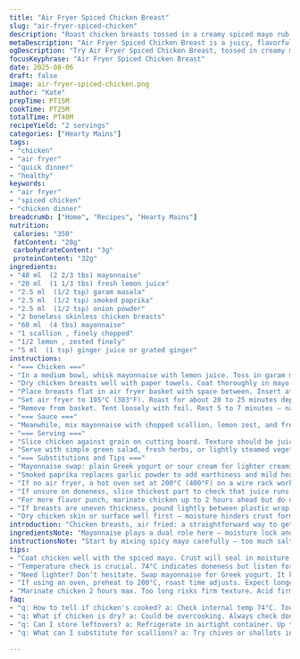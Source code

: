 ```yaml
---
title: "Air Fryer Spiced Chicken Breast"
slug: "air-fryer-spiced-chicken"
description: "Roast chicken breasts tossed in a creamy spiced mayo rub, cooked in an air fryer until golden and firm to the touch. Served with a zesty scallion-lemon sauce with a ginger twist. Modified spices and lemon zest brighten flavor. Timings adjusted slightly; rely on texture and color rather than seconds. Quick, straightforward protein main for no-fuss dinners. Substitute Greek yogurt for mayonnaise for lighter option or chipotle powder for smokiness. Clear cues on doneness. Practical tips to avoid drying out poultry in hot circulating air."
metaDescription: "Air Fryer Spiced Chicken Breast is a juicy, flavorful dish with a creamy spiced mayo rub and zesty ginger-lemon sauce for a fast weeknight meal."
ogDescription: "Try Air Fryer Spiced Chicken Breast, tossed in creamy mayo and served with a zesty sauce. Quick, flavorful dinner packed with taste."
focusKeyphrase: "Air Fryer Spiced Chicken Breast"
date: 2025-08-06
draft: false
image: air-fryer-spiced-chicken.png
author: "Kate"
prepTime: PT15M
cookTime: PT25M
totalTime: PT40M
recipeYield: "2 servings"
categories: ["Hearty Mains"]
tags:
- "chicken"
- "air fryer"
- "quick dinner"
- "healthy"
keywords:
- "air fryer"
- "spiced chicken"
- "chicken dinner"
breadcrumb: ["Home", "Recipes", "Hearty Mains"]
nutrition: 
 calories: "350"
 fatContent: "28g"
 carbohydrateContent: "3g"
 proteinContent: "32g"
ingredients:
- "40 ml  (2 2/3 tbs) mayonnaise"
- "20 ml  (1 1/3 tbs) fresh lemon juice"
- "2.5 ml  (1/2 tsp) garam masala"
- "2.5 ml  (1/2 tsp) smoked paprika"
- "2.5 ml  (1/2 tsp) onion powder"
- "2 boneless skinless chicken breasts"
- "60 ml  (4 tbs) mayonnaise"
- "1 scallion , finely chopped"
- "1/2 lemon , zested finely"
- "5 ml  (1 tsp) ginger juice or grated ginger"
instructions:
- "=== Chicken ==="
- "In a medium bowl, whisk mayonnaise with lemon juice. Toss in garam masala, smoked paprika instead of garlic powder here, and onion powder. Salt and freshly ground black pepper. The spiced mayo acts as a flavorful marinade and keeps meat moist during fast hot air circulation."
- "Dry chicken breasts well with paper towels. Coat thoroughly in mayo mixture. This coating forms a slight crust and traps moisture inside. Avoid skipping this step; dry surfaces will dry out quickly."
- "Place breasts flat in air fryer basket with space between. Insert at room temperature or let sit out 15 minutes if fridge cold to ensure even cooking."
- "Set air fryer to 195°C (383°F). Roast for about 20 to 25 minutes depending on thickness. Flip halfway only if you notice uneven browning. Listen for a faint sizzle as juices start to bubble at edges — the meat firms. Doneness is when internal temp hits 74°C (165°F). Surface should be golden-brown but not blackened or leathery."
- "Remove from basket. Tent loosely with foil. Rest 5 to 7 minutes — natural carryover heat finishes cooking. Press flesh gently with fingertip or small knife tip to check springiness; too soft means underdone, too firm means overcooked."
- "=== Sauce ==="
- "Meanwhile, mix mayonnaise with chopped scallion, lemon zest, and fresh grated ginger or juice if you can get it. Ginger adds zing cutting through creamy mayo. Adjust acidity by adding a few drops of lemon juice if needed."
- "=== Serving ==="
- "Slice chicken against grain on cutting board. Texture should be juicy, not stringy or tough. Transfer slices to plates. Spoon sauce alongside."
- "Serve with simple green salad, fresh herbs, or lightly steamed vegetables."
- "=== Substitutions and Tips ==="
- "Mayonnaise swap: plain Greek yogurt or sour cream for lighter creaminess; adds tang but won’t brown as nicely."
- "Smoked paprika replaces garlic powder to add earthiness and mild heat."
- "If no air fryer, a hot oven set at 200°C (400°F) on a wire rack works but expect 5–7 minutes longer cook, check for drying edges."
- "If unsure on doneness, slice thickest part to check that juice runs clear not pink. Avoid poking frequently; juices escape and dry meat."
- "For more flavor punch, marinate chicken up to 2 hours ahead but do not go longer — acid in lemon can firm texture excessively."
- "If breasts are uneven thickness, pound lightly between plastic wrap for uniform cooking."
- "Dry chicken skin or surface well first — moisture hinders crust formation and leads to steaming rather than roasting."
introduction: "Chicken breasts, air fried: a straightforward way to get a juicy, spiced main without fuss. Don’t just shove it in and rely on time; textures tell the story. That thin coating of spicy mayo locks moisture and flavor in and keeps air fryer’s hot wind from drying the meat out. Listen for that subtle sizzle — it’s your cue to check the surface color. And rest it — never skip resting. Sauce’s fresh lemon zest and ginger punch cut through richness, adding brightness. Toss those scallions in for little pops of crunch and color. Adjust flavors and swap mayo for yogurt if lighter’s your game. If you pound thick breasts for matching size, the cook’n’slice goes smoother. Kitchen’s about reading meat, heat, feel — not just timers ticking. This approach makes rapid cooking reliable and repeatable."
ingredientsNote: "Mayonnaise plays a dual role here — moisture lock and spice carrier. It browns when exposed to circulating hot air, forming a thin crust that keeps the chicken juicy. Lemon juice provides tang and tenderizing acid but too much marinating time risks turning meat mushy or firm. Garam masala elevates complexity with warm notes; swapped garlic powder for smoked paprika adds earth and faint heat instead. For sauce, fresh ginger juice or grated ginger replaces onion for sharper zing and pairs with citrus aroma from lemon zest. Scallions add freshness and texture. If mayo's unavailable, Greek yogurt works but expect less crust and minor flavor differences. Always dry chicken well; wet surfaces steam instead of roast and fail to develop texture. You need space around pieces in air fryer for proper air circulation; overcrowding means uneven cooking."
instructionsNote: "Start by mixing spicy mayo carefully — too much salt early can draw out water from chicken. Coat breasts fully but don't overdo or you'll waste sauce. Preheat air fryer or let it get to temperature, so heat hits chicken immediately. The 195°C temp slightly lowered from original 200°C prevents excessive crispness or burnt spots due to intense air circulation. Timing varies by breast size; rely on visual surface color changes and firmness to touch. Don't puncture chicken repeatedly while cooking to retain juices. Halfway flip only if you see uneven browning on one side; otherwise, let air fryer's circulation do work. Rest chicken loosely covered for 5-7 mins post-cooking prevents juice loss when slicing. Mixing sauce while chicken cooks builds kitchen efficiency. The sauce balances creamy, tart, and fresh notes — adjust acid levels to taste; ginger adds mild heat and brightness. When slicing, cut against the grain for tenderness. Watch out: thick pieces may need a few minutes longer; thinner cooks faster. Under/overcooked chicken toughens quickly, so sensorial cues > strict timing."
tips:
- "Coat chicken well with the spiced mayo. Crust will seal in moisture. Dry chicken skin matters. Sopping wet pieces may steam instead of roast. Pat dry before seasoning. Don't skip this. Overcrowding in air fryer leads to uneven cooking. Keep space around each piece. Avoid cooking multiple batches to stay efficient. Adjust timing based on thickness."
- "Temperature check is crucial. 74°C indicates doneness but listen for that faint sizzle. Juices bubbling at the edges show flavor locking in. Flip only if you notice uneven browning. Don't slice during cooking; juices escape. Resting is key—5 to 7 minutes helps juices redistribute. Cut against the grain for tender slices. Avoid overcooked pieces."
- "Need lighter? Don’t hesitate. Swap mayonnaise for Greek yogurt. It keeps tang but won't brown as nicely. Spices matter—smoked paprika instead of garlic for earthiness. Garlic lovers can add a pinch. You can experiment with other spices too, maybe cumin or chili for heat. Adjust acidity in sauce with lemon drops."
- "If using an oven, preheat to 200°C, roast time adjusts. Expect longer cook times. Use a wire rack to fit air flow. Keep visuals in mind—don’t just rely on timer. Thicker breasts need a few extra minutes. Slice at the thickest part to ensure it’s done. Juices should run clear, not pink."
- "Marinate chicken 2 hours max. Too long risks firm texture. Acid firming too much is a common issue. Want more depth? Use garlic or fresh herbs in mayo blend. Remember, cut after resting to keep juices in. Fresh scallions add crunch and color in sauce, don’t skip them."
faq:
- "q: How to tell if chicken's cooked? a: Check internal temp 74°C. Touch matters too. Juices should run clear. Firmness is key; springy means ready. Don't puncture often."
- "q: What if chicken is dry? a: Could be overcooking. Always check doneness. Air fryer’s hot air can dry out meat fast. Resting really helps; juices redistribute. Or marinade less with acidic ingredients."
- "q: Can I store leftovers? a: Refrigerate in airtight container. Up to 3 days is safe. Reheat gently, keep moist with sauces or broth. Freezing is another option; usually works. But texture changes."
- "q: What can I substitute for scallions? a: Try chives or shallots in a pinch. They add sweetness and depth. Fresh herbs can work too, like parsley or cilantro. Just adjust amounts."

---
```

